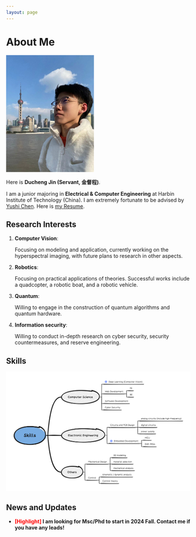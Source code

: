 ```yaml
---
layout: page
---
```


# About Me

<img src="src/images/jinducheng.jpg" class="floatpic" width="240" height="320">

Here is **Ducheng Jin (Servant, 金督程)**.

I am a junior majoring in **Electrical & Computer Engineering** at Harbin Institute of Technology (China). I am extremely fortunate to be advised by [Yushi Chen](http://homepage.hit.edu.cn/chenyushi). Here is [my Resume]().

## Research Interests

1. **Computer Vision**: 

   Focusing on modeling and application, currently working on the hyperspectral imaging, with future plans to research in other aspects.

2. **Robotics**:

   Focusing on practical applications of theories. Successful works include a quadcopter, a robotic boat, and a robotic vehicle.

3. **Quantum**:

   Willing to engage in the construction of quantum algorithms and quantum hardware.

4. **Information security**:

   Willing to conduct in-depth research on cyber security, security countermeasures, and reserve engineering.

## Skills

<img src="src/images/Skills.png">

## News and Updates

- **<font color='red'>[Highlight]</font> I am looking for Msc/Phd to start in 2024 Fall. Contact me if you have any leads!**
